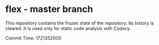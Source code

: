 # flex - master branch

This repository contains the frozen state of the repository.
Its history is cleared. It is used only for static code
analysis with Codacy.

Commit Time: 1721352000